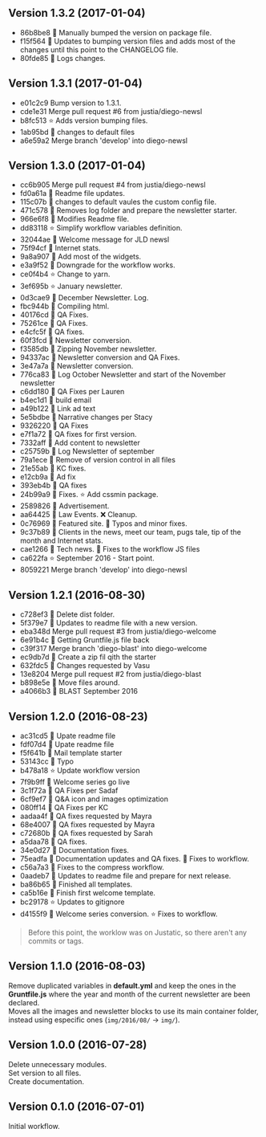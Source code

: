 ## Version 1.3.2 (2017-01-04)
* 86b8be8 :memo: Manually bumped the version on package file.
* f15f564 :memo: Updates to bumping version files and adds most of the changes until this point to the CHANGELOG file.
* 80fde85 :memo: Logs changes.


## Version 1.3.1 (2017-01-04)
* e01c2c9 Bump version to 1.3.1.
* cde1e31 Merge pull request #6 from justia/diego-newsl
* b8fc513 :star: Adds version bumping files.
* 1ab95bd :memo: changes to default files
* a6e59a2 Merge branch 'develop' into diego-newsl

## Version 1.3.0 (2017-01-04)
* cc6b905 Merge pull request #4 from justia/diego-newsl
* fd0a61a :memo: Readme file updates.
* 115c07b :memo: changes to default vaules the custom config file.
* 471c578 :memo: Removes log folder and prepare the newsletter starter.
* 966e6f8 :memo: Modifies Readme file.
* dd83118 :star: Simplify workflow variables definition.
* 32044ae :memo: Welcome message for JLD newsl
* 75f94cf :memo: Internet stats.
* 9a8a907 :memo: Add most of the widgets.
* e3a9f52 :memo: Downgrade for the workflow works.
* ce0f4b4 :star: Change to yarn.
* 3ef695b :star: January newsletter.
* 0d3cae9 :memo: December Newsletter. Log.
* fbc944b :memo: Compiling html.
* 40176cd :memo: QA Fixes.
* 75261ce :memo: QA Fixes.
* e4cfc5f :bug: QA fixes.
* 60f3fcd :memo: Newsletter conversion.
* f3585db :memo: Zipping November newsletter.
* 94337ac :memo: Newsletter conversion and QA Fixes.
* 3e47a7a :memo: Newsletter conversion.
* 776ca83 :memo: Log October Newsletter and start of the November newsletter
* c6dd180 :memo: QA Fixes per Lauren
* b4ec1d1 :memo: build email
* a49b122 :memo: Link ad text
* 5e5bdbe :memo: Narrative changes per Stacy
* 9326220 :memo: QA Fixes
* e7f1a72 :memo: QA fixes for first version.
* 7332aff :checkered_flag: Add content to newsletter
* c25759b :memo: Log Newsletter of september
* 79a1ece :memo: Remove of version control in all files
* 21e55ab :memo: KC fixes.
* e12cb9a :memo: Ad fix
* 393eb4b :memo: QA fixes
* 24b99a9 :memo: Fixes. :star: Add cssmin package.
* 2589826 :memo: Advertisement.
* aa64425 :memo: Law Events. :x: Cleanup.
* 0c76969 :memo: Featured site. :bug: Typos and minor fixes.
* 9c37b89 :memo: Clients in the news, meet our team, pugs tale, tip of the month and Internet stats.
* cae1266 :memo: Tech news. :bug: Fixes to the workflow JS files
* ca622fa :star: September 2016 - Start point.
* 8059221 Merge branch 'develop' into diego-newsl

## Version 1.2.1 (2016-08-30)
* c728ef3 :memo: Delete dist folder.
* 5f379e7 :memo: Updates to readme file with a new version.
* eba348d Merge pull request #3 from justia/diego-welcome
* 6e91b4c :memo: Getting Gruntfile.js file back
* c39f317 Merge branch 'diego-blast' into diego-welcome
* ec9db7d :memo: Create a zip fil qith the starter
* 632fdc5 :memo: Changes requested by Vasu
* 13e8204 Merge pull request #2 from justia/diego-blast
* b898e5e :memo: Move files around.
* a4066b3 :memo: BLAST September 2016

## Version 1.2.0 (2016-08-23)
* ac31cd5 :memo: Upate readme file
* fdf07d4 :memo: Upate readme file
* f5f641b :memo: Mail template starter
* 53143cc :bug: Typo
* b478a18 :star: Update workflow version
* 7f9b9ff :memo: Welcome series go live
* 3c1f72a :memo: QA Fixes per Sadaf
* 6cf9ef7 :memo: Q&A icon and images optimization
* 080ff14 :memo: QA Fixes per KC
* aadaa4f :memo: QA fixes requested by Mayra
* 68e4007 :memo: QA fixes requested by Mayra
* c72680b :memo: QA fixes requested by Sarah
* a5daa78 :bug: QA fixes.
* 34e0d27 :bug: Documentation fixes.
* 75eadfa :memo: Documentation updates and QA fixes. :bug: Fixes to workflow.
* c56a7a3 :bug: Fixes to the compress workflow.
* 0aadeb7 :memo: Updates to readme file and prepare for next release.
* ba86b65 :memo: Finished all templates.
* ca5b16e :memo: Finish first welcome template.
* bc29178 :star: Updates to gitignore
* d4155f9 :memo: Welcome series conversion. :star: Fixes to workflow.

> Before this point, the worklow was on Justatic, so there aren't any commits or tags.

## Version 1.1.0 (2016-08-03)
Remove duplicated variables in **default.yml** and keep the ones in the **Gruntfile.js** where the year and month of the current newsletter are been declared. <br> Moves all the images and newsletter blocks to use its main container folder, instead using especific ones (`img/2016/08/` → `img/`).

## Version 1.0.0 (2016-07-28)
Delete unnecessary modules. <br> Set version to all files. <br> Create documentation.

## Version 0.1.0 (2016-07-01)
Initial workflow.
